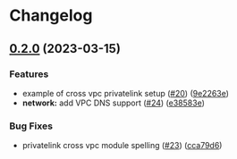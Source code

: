 # Changelog

## [0.2.0](https://github.com/tecton-ai/terraform-aws-tecton-setup/compare/v0.1.0...v0.2.0) (2023-03-15)


### Features

* example of cross vpc privatelink setup ([#20](https://github.com/tecton-ai/terraform-aws-tecton-setup/issues/20)) ([9e2263e](https://github.com/tecton-ai/terraform-aws-tecton-setup/commit/9e2263e9acbc1bdbfd982cb0ec3d571c602c36f9))
* **network:** add VPC DNS support ([#24](https://github.com/tecton-ai/terraform-aws-tecton-setup/issues/24)) ([e38583e](https://github.com/tecton-ai/terraform-aws-tecton-setup/commit/e38583eee2b382d3f68a9eb3640c4808ee396598))


### Bug Fixes

* privatelink cross vpc module spelling ([#23](https://github.com/tecton-ai/terraform-aws-tecton-setup/issues/23)) ([cca79d6](https://github.com/tecton-ai/terraform-aws-tecton-setup/commit/cca79d66fafe665f06510b004533380475b1e877))

